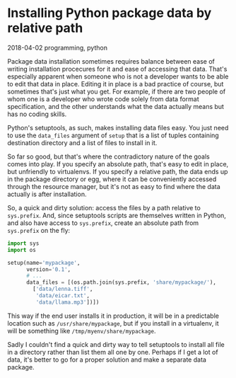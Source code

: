 # Installing Python package data by relative path

<time id="last-modified">2018-04-02</time>
<tags>programming, python</tags>

<p id="summary">
Package data installation sometimes requires balance between ease of writing installation procecures for it
and ease of accessing that data. That's especially apparent when someone who is not a developer wants to be
able to edit that data in place. Editing it in place is a bad practice of course, but sometimes that's just
what you get. For example, if there are two people of whom one is a developer who wrote code solely from data format
specification, and the other understands what the data actually means but has no coding skills.
</p>

Python's setuptools, as such, makes installing data files easy. You just need to use the `data_files` argument
of `setup` that is a list of tuples containing destination directory and a list of files to install in it.

So far so good, but that's where the contradictory nature of the goals comes into play. If you specify an
absolute path, that's easy to edit in place, but unfriendly to virtualenvs. If you specify a relative path,
the data ends up in the package directory or egg, where it can be conveniently accessed through the resource
manager, but it's not as easy to find where the data actually is after installation.

So, a quick and dirty solution: access the files by a path relative to `sys.prefix`. And, since setuptools scripts
are themselves written in Python, and also have access to `sys.prefix`, create an absolute path from `sys.prefix`
on the fly:


```python
import sys
import os

setup(name='mypackage',
      version='0.1',
      # ...
      data_files = [(os.path.join(sys.prefix, 'share/mypackage/'),
        ['data/lenna.tiff',
         'data/eicar.txt',
         'data/llama.mp3'])])
```

This way if the end user installs it in production, it will be in a predictable location such as `/usr/share/mypackage`,
but if you install in a virtualenv, it will be something like `/tmp/myenv/share/mypackage`.

Sadly I couldn't find a quick and dirty way to tell setuptools to install all file in a directory rather than list them all
one by one. Perhaps if I get a lot of data, it's better to go for a proper solution and make a separate data package.
